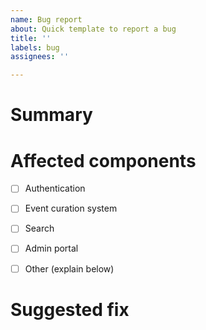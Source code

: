 ```yaml
---
name: Bug report
about: Quick template to report a bug
title: ''
labels: bug
assignees: ''

---
```


# Summary

<!-- one sentence summary of problem -->


# Affected components

<!-- Add an 'X' between square brackets for choices that apply to this bug. -->

- [ ] Authentication
- [ ] Event curation system
- [ ] Search
- [ ] Admin portal
- [ ] Other (explain below)


# Suggested fix

<!-- If you have a hunch or an idea of how to fix the bug, explain it here. -->
